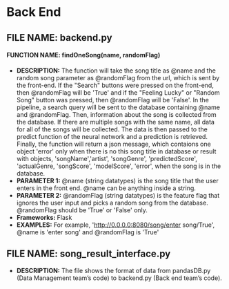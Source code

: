 # Back End

## FILE NAME: backend.py
#### FUNCTION NAME: findOneSong(name, randomFlag)
+ **DESCRIPTION:** The function will take the song title as @name and the random song parameter as @randomFlag from the url, which is sent by the front-end. If the "Search" buttons were pressed on the front-end, then @randomFlag will be 'True' and if the "Feeling Lucky" or "Random Song" button was pressed, then @randomFlag will be 'False'.  In the pipeline, a search query will be sent to the database containing @name and @randomFlag.  Then, information about the song is collected from the database.  If there are multiple songs with the same name, all data for all of the songs will be collected.  The data is then passed to the predict function of the neural network and a prediction is retrieved.  Finally, the function will return a json message, which contaions one object 'error' only when there is no this song title in database or result with objects, 'songName','artist', 'songGenre', 'predictedScore', 'actualGenre, 'songScore', 'modelScore', 'error', when the song is in the database.
+ **PARAMETER 1:** @name (string datatypes) is the song title that the user enters in the front end. @name can be anything inside a string.
+ **PARAMETER 2:** @randomFlag (string datatypes) is the feature flag that ignores the user input and picks a random song from the database. @randomFlag should be 'True' or 'False' only.
+ **Frameworks:** Flask
+ **EXAMPLES:** For example, 'http://0.0.0.0:8080/song/enter song/True', @name is 'enter song' and @randomFlag is 'True'

## FILE NAME: song_result_interface.py
+ **DESCRIPTION:** The file shows the format of data from pandasDB.py (Data Management team’s code) to backend.py (Back end team’s code).
